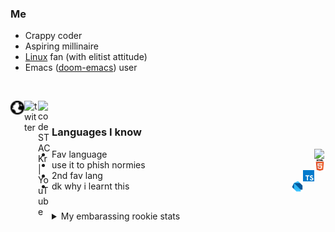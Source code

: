 ### Me
- Crappy coder
- Aspiring millinaire
- [Linux](https://www.google.com/search?q=linux) fan (with elitist attitude)
- Emacs ([doom-emacs](https://github.com/hlissner/doom-emacs)) user

<br />

[<img align="left" alt="tarun-varier.github.io" width="22px" src="https://raw.githubusercontent.com/iconic/open-iconic/master/svg/globe.svg" />][website]
[<img align="left" alt="twitter" width="22px" src="https://cdn.jsdelivr.net/npm/simple-icons@v3/icons/twitter.svg" />][twitter]
[<img align="left" alt="codeSTACKr | YouTube" width="22px" src="https://cdn.jsdelivr.net/npm/simple-icons@v3/icons/youtube.svg" />][youtube]

<br />

### Languages I know

- <img width="18px" style="float: right;" src="https://reach.rust-lang.org/static/rust-logo-white.png"> Fav language
- <img width="18px" style="float: right;" src="https://raw.githubusercontent.com/github/explore/80688e429a7d4ef2fca1e82350fe8e3517d3494d/topics/html/html.png"> use it to phish normies
- <img width="18px" style="float: right;" src="https://raw.githubusercontent.com/github/explore/80688e429a7d4ef2fca1e82350fe8e3517d3494d/topics/typescript/typescript.png"> 2nd fav lang
- <img width="18px" style="float: right;" src="https://raw.githubusercontent.com/github/explore/80688e429a7d4ef2fca1e82350fe8e3517d3494d/topics/dart/dart.png"> dk why i learnt this

<br />

<details>
  <summary> My embarassing rookie stats</summary>
  
  <br />
  
  <img align="center" src="https://github-readme-stats.vercel.app/api?username=tarun-varier&bg_color=30,e96443,904e95&title_color=fff&text_color=fff" />

</details>

[website]: https://tarun-varier.github.io
[twitter]: https://twitter.com/t0erun
[youtube]: https://www.youtube.com/watch?v=dQw4w9WgXcQ
